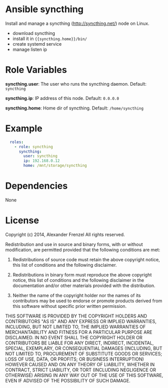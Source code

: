 # Ansible syncthing

Install and manage a syncthing (http://syncthing.net/) node on Linux.

* download syncthing
* install it in `{{syncthing.home}}/bin/`
* create systemd service
* manage listen ip

# Role Variables

**syncthing.user**: The user who runs the syncthing daemon. Default: `syncthing`

**syncthing.ip**: IP address of this node. Default: `0.0.0.0`

**syncthing.home**: Home dir of syncthing. Default: `/home/syncthing`

# Example

```yaml
  roles:
    - role: syncthing
      syncthing:
        user: syncthing
        ip: 192.168.0.12
        home: /mnt/storage/syncthing
```

# Dependencies

None

# License

Copyright (c) 2014, Alexander Frenzel
All rights reserved.

Redistribution and use in source and binary forms, with or without
modification, are permitted provided that the following conditions are met:

1. Redistributions of source code must retain the above copyright notice,
   this list of conditions and the following disclaimer.

2. Redistributions in binary form must reproduce the above copyright notice, 
   this list of conditions and the following disclaimer in the documentation
   and/or other materials provided with the distribution.

3. Neither the name of the copyright holder nor the names of its contributors
   may be used to endorse or promote products derived from this software
   without specific prior written permission.

THIS SOFTWARE IS PROVIDED BY THE COPYRIGHT HOLDERS AND CONTRIBUTORS "AS IS" AND
ANY EXPRESS OR IMPLIED WARRANTIES, INCLUDING, BUT NOT LIMITED TO, THE IMPLIED
WARRANTIES OF MERCHANTABILITY AND FITNESS FOR A PARTICULAR PURPOSE ARE
DISCLAIMED. IN NO EVENT SHALL THE COPYRIGHT HOLDER OR CONTRIBUTORS BE LIABLE
FOR ANY DIRECT, INDIRECT, INCIDENTAL, SPECIAL, EXEMPLARY, OR CONSEQUENTIAL
DAMAGES (INCLUDING, BUT NOT LIMITED TO, PROCUREMENT OF SUBSTITUTE GOODS OR
SERVICES; LOSS OF USE, DATA, OR PROFITS; OR BUSINESS INTERRUPTION) HOWEVER
CAUSED AND ON ANY THEORY OF LIABILITY, WHETHER IN CONTRACT, STRICT LIABILITY,
OR TORT (INCLUDING NEGLIGENCE OR OTHERWISE) ARISING IN ANY WAY OUT OF THE USE
OF THIS SOFTWARE, EVEN IF ADVISED OF THE POSSIBILITY OF SUCH DAMAGE.
